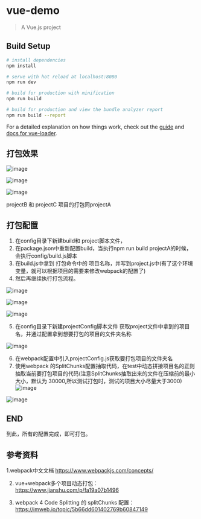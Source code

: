 # vue-demo

> A Vue.js project

## Build Setup

``` bash
# install dependencies
npm install

# serve with hot reload at localhost:8080
npm run dev

# build for production with minification
npm run build

# build for production and view the bundle analyzer report
npm run build --report
```

For a detailed explanation on how things work, check out the [guide](http://vuejs-templates.github.io/webpack/) and [docs for vue-loader](http://vuejs.github.io/vue-loader).



## 打包效果
![image](https://github.com/mhyu1996/webpack-demo/blob/master/src/assets/screenshot1.jpg)

![image](https://github.com/mhyu1996/webpack-demo/blob/master/src/assets/screenshot2.jpg)

![image](https://github.com/mhyu1996/webpack-demo/blob/master/src/assets/screenshot3.jpg)

projectB 和 projectC 项目的打包同projectA
## 打包配置
1.	在config目录下新建build和 project脚本文件，
2.	在package.json中重新配置build，当执行npm run build projectA的时候，会执行config/build.js脚本
3.	在build.js中拿到 打包命令中的 项目名称，并写到project.js中(有了这个环境变量，就可以根据项目的需要来修改webpack的配置了)
4.	然后再继续执行打包流程。

![image](https://github.com/mhyu1996/webpack-demo/blob/master/src/assets/screenshot4.jpg)

![image](https://github.com/mhyu1996/webpack-demo/blob/master/src/assets/screenshot5.jpg)

![image](https://github.com/mhyu1996/webpack-demo/blob/master/src/assets/screenshot6.jpg)

5.	在config目录下新建projectConfig脚本文件 获取project文件中拿到的项目名，并通过配置拿到想要打包的项目的文件夹名称

![image](https://github.com/mhyu1996/webpack-demo/blob/master/src/assets/screenshot7.jpg)

6.	在webpack配置中引入projectConfig.js获取要打包项目的文件夹名
7.	使用webpack 的SplitChunks配置抽取代码，在test中动态拼接项目名的正则抽取当前要打包项目的代码(注意SplitChunks抽取出来的文件在压缩前的最小大小，默认为 30000,所以测试打包时，测试的项目大小尽量大于3000)
![image](https://github.com/mhyu1996/webpack-demo/blob/master/src/assets/screenshot8.jpg)

![image](https://github.com/mhyu1996/webpack-demo/blob/master/src/assets/screenshot9.jpg)

## END
到此，所有的配置完成，即可打包。
## 参考资料
1.webpack中文文档 https://www.webpackjs.com/concepts/

2. vue+webpack多个项目动态打包：https://www.jianshu.com/p/fa19a07b1496

3. webpack 4 Code Splitting 的 splitChunks 配置：https://imweb.io/topic/5b66dd601402769b60847149

